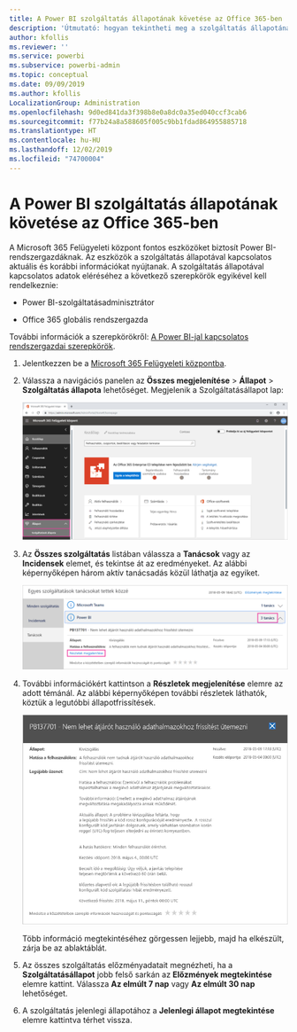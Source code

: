```yaml
---
title: A Power BI szolgáltatás állapotának követése az Office 365-ben
description: 'Útmutató: hogyan tekintheti meg a szolgáltatás állapotának jelenlegi és előzményadatait a Microsoft 365 Felügyeleti központban.'
author: kfollis
ms.reviewer: ''
ms.service: powerbi
ms.subservice: powerbi-admin
ms.topic: conceptual
ms.date: 09/09/2019
ms.author: kfollis
LocalizationGroup: Administration
ms.openlocfilehash: 9d0ed841da3f398b8e0a8dc0a35ed040ccf3cab6
ms.sourcegitcommit: f77b24a8a588605f005c9bb1fdad864955885718
ms.translationtype: HT
ms.contentlocale: hu-HU
ms.lasthandoff: 12/02/2019
ms.locfileid: "74700004"
---
```

# <a name="track-power-bi-service-health-in-office-365"></a>A Power BI szolgáltatás állapotának követése az Office 365-ben

A Microsoft 365 Felügyeleti központ fontos eszközöket biztosít Power BI-rendszergazdáknak. Az eszközök a szolgáltatás állapotával kapcsolatos aktuális és korábbi információkat nyújtanak. A szolgáltatás állapotával kapcsolatos adatok eléréséhez a következő szerepkörök egyikével kell rendelkeznie:

* Power BI-szolgáltatásadminisztrátor

* Office 365 globális rendszergazda

További információk a szerepkörökről: [A Power BI-jal kapcsolatos rendszergazdai szerepkörök](service-admin-administering-power-bi-in-your-organization.md#administrator-roles-related-to-power-bi).

1. Jelentkezzen be a [Microsoft 365 Felügyeleti központba](https://portal.office.com/adminportal).

1. Válassza a navigációs panelen az **Összes megjelenítése** > **Állapot** > **Szolgáltatás állapota** lehetőséget. Megjelenik a Szolgáltatásállapot lap:

    ![Képernyőkép a Microsoft 365 Felügyeleti központról, kiemelt Állapot és Szolgáltatásállapot lehetőségekkel.](media/service-admin-health/service-health-tile.png)

1. Az **Összes szolgáltatás** listában válassza a **Tanácsok** vagy az **Incidensek** elemet, és tekintse át az eredményeket. Az alábbi képernyőképen három aktív tanácsadás közül láthatja az egyiket.

    ![Képernyőkép a Szolgáltatásállapot lapról három Power BI-tanáccsal és kiemelt Részletek megjelenítése lehetőséggel.](media/service-admin-health/active-advisories.png)

1. További információkért kattintson a **Részletek megjelenítése** elemre az adott témánál. Az alábbi képernyőképen további részletek láthatók, köztük a legutóbbi állapotfrissítések.

    ![Képernyőkép a Tanácsadásról.](media/service-admin-health/advisory-details.png)

    Több információ megtekintéséhez görgessen lejjebb, majd ha elkészült, zárja be az ablaktáblát.

1. Az összes szolgáltatás előzményadatait megnézheti, ha a **Szolgáltatásállapot** jobb felső sarkán az **Előzmények megtekintése** elemre kattint. Válassza **Az elmúlt 7 nap** vagy **Az elmúlt 30 nap** lehetőséget. 

1. A szolgáltatás jelenlegi állapotához a **Jelenlegi állapot megtekintése** elemre kattintva térhet vissza.